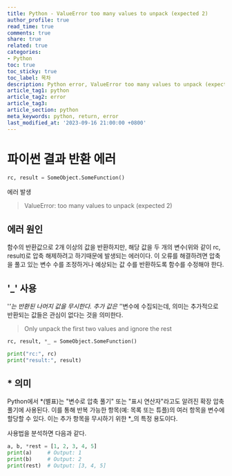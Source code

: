 ```yaml
---
title: Python - ValueError too many values to unpack (expected 2)
author_profile: true
read_time: true
comments: true
share: true
related: true
categories:
- Python
toc: true
toc_sticky: true
toc_label: 목차
description: Python error, ValueError too many values to unpack (expected 2)
article_tag1: python
article_tag2: error  
article_tag3: 
article_section: python
meta_keywords: python, return, error
last_modified_at: '2023-09-16 21:00:00 +0800'
---
```


# 파이썬 결과 반환 에러

```py
rc, result = SomeObject.SomeFunction()
```

에러 발생
> ValueError: too many values to unpack (expected 2)


## 에러 원인 

함수의 반환값으로 2개 이상의 값을 반환하지만, 해당 값을 두 개의 변수(위와 같이 rc, result)로 압축 해제하려고 하기때문에 발생되는 에러이다. 이 오류를 해결하려면 압축을 풀고 있는 변수 수를 조정하거나 예상되는 값 수를 반환하도록 함수를 수정해야 한다.

## '_' 사용

'_'는 반환된 나머지 값을 무시한다.
추가 값은 '_'변수에 수집되는데, 의미는 추가적으로 반환되는 값들은 관심이 없다는 것을 의미한다.

> Only unpack the first two values and ignore the rest

```py
rc, result, *_ = SomeObject.SomeFunction()

print("rc:", rc)
print("result:", result)
```

## * 의미
Python에서 *(별표)는 "변수로 압축 풀기" 또는 "표시 연산자"라고도 알려진 확장 압축 풀기에 사용된다. 이를 통해 반복 가능한 항목(예: 목록 또는 튜플)의 여러 항목을 변수에 할당할 수 있다. 이는 추가 항목을 무시하기 위한 *_의 특정 용도이다.

사용법을 분석하면 다음과 같다.
```py
a, b, *rest = [1, 2, 3, 4, 5]
print(a)     # Output: 1
print(b)     # Output: 2
print(rest)  # Output: [3, 4, 5]
```

